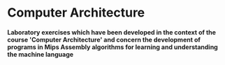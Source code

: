 # Computer Architecture
#### Laboratory exercises which have been developed in the context of the course 'Computer Architecture' and concern the development of programs in Mips Assembly algorithms for learning and understanding the machine language
